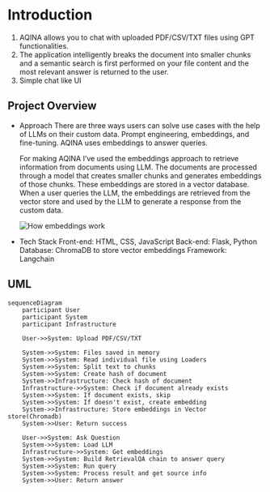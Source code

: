 # Introduction
1. AQINA allows you to chat with uploaded PDF/CSV/TXT files using GPT functionalities.
2. The application intelligently breaks the document into smaller chunks and a semantic search is first performed on your file content and the most relevant answer is returned to the user.
3. Simple chat like UI

## Project Overview
- Approach
    There are three ways users can solve use cases with the help of LLMs on their custom data. Prompt engineering, embeddings, and fine-tuning. AQINA uses embeddings to answer queries.
    
    For making AQINA I’ve used the embeddings approach to retrieve information from documents using LLM. The documents are processed through a model that creates smaller chunks and generates embeddings of those chunks. These embeddings are stored in a vector database. When a user queries the LLM, the embeddings are retrieved from the vector store and used by the LLM to generate a response from the custom data.
    
    ![How embeddings work](https://miro.medium.com/v2/resize:fit:4800/format:webp/1*bYy116KZAanbxXta4PCkjQ.png)

- Tech Stack
    Front-end: HTML, CSS, JavaScript
    Back-end: Flask, Python
    Database: ChromaDB to store vector embeddings
    Framework: Langchain

## UML
```mermaid
sequenceDiagram
    participant User
    participant System
    participant Infrastructure

    User->>System: Upload PDF/CSV/TXT

    System->>System: Files saved in memory
    System->>System: Read individual file using Loaders
    System->>System: Split text to chunks
    System->>System: Create hash of document
    System->>Infrastructure: Check hash of document
    Infrastructure->>System: Check if document already exists
    System->>System: If document exists, skip
    System->>System: If doesn't exist, create embedding
    System->>Infrastructure: Store embeddings in Vector store(Chromadb)
    System->>User: Return success

    User->>System: Ask Question
    System->>System: Load LLM
    Infrastructure->>System: Get embeddings
    System->>System: Build RetrievalQA chain to answer query
    System->>System: Run query
    System->>System: Process result and get source info
    System->>User: Return answer
```